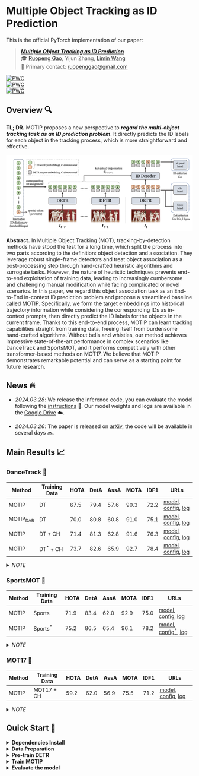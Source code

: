 # Multiple Object Tracking as ID Prediction

This is the official PyTorch implementation of our paper:

> ***[Multiple Object Tracking as ID Prediction](https://arxiv.org/abs/2403.16848)*** <br>
> :mortar_board: [Ruopeng Gao](https://ruopenggao.com/), Yijun Zhang, [Limin Wang](https://wanglimin.github.io/) <br>
> :e-mail: Primary contact: ruopenggao@gmail.com

[![PWC](https://img.shields.io/endpoint.svg?url=https://paperswithcode.com/badge/multiple-object-tracking-as-id-prediction/multi-object-tracking-on-dancetrack)](https://paperswithcode.com/sota/multi-object-tracking-on-dancetrack?p=multiple-object-tracking-as-id-prediction)<br>
[![PWC](https://img.shields.io/endpoint.svg?url=https://paperswithcode.com/badge/multiple-object-tracking-as-id-prediction/multiple-object-tracking-on-sportsmot)](https://paperswithcode.com/sota/multiple-object-tracking-on-sportsmot?p=multiple-object-tracking-as-id-prediction)<br>
[![PWC](https://img.shields.io/endpoint.svg?url=https://paperswithcode.com/badge/multiple-object-tracking-as-id-prediction/multi-object-tracking-on-mot17)](https://paperswithcode.com/sota/multi-object-tracking-on-mot17?p=multiple-object-tracking-as-id-prediction)<br>

## Overview :mag:

**TL; DR.** MOTIP proposes a new perspective to ***regard the multi-object tracking task as an ID prediction problem***. 
It directly predicts the ID labels for each object in the tracking process, which is more straightforward and effective.

![Overview](./assets/overview.png)

**Abstract.** In Multiple Object Tracking (MOT), tracking-by-detection methods have stood the test for a long time, which split the process into two parts according to the definition: object detection and association. They leverage robust single-frame detectors and treat object association as a post-processing step through hand-crafted heuristic algorithms and surrogate tasks. However, the nature of heuristic techniques prevents end-to-end exploitation of training data, leading to increasingly cumbersome and challenging manual modification while facing complicated or novel scenarios. In this paper, we regard this object association task as an End-to-End in-context ID prediction problem and propose a streamlined baseline called MOTIP. Specifically, we form the target embeddings into historical trajectory information while considering the corresponding IDs as in-context prompts, then directly predict the ID labels for the objects in the current frame. Thanks to this end-to-end process, MOTIP can learn tracking capabilities straight from training data, freeing itself from burdensome hand-crafted algorithms. Without bells and whistles, our method achieves impressive state-of-the-art performance in complex scenarios like DanceTrack and SportsMOT, and it performs competitively with other transformer-based methods on MOT17. We believe that MOTIP demonstrates remarkable potential and can serve as a starting point for future research.


## News :fire:

- <span style="font-variant-numeric: tabular-nums;">*2024.03.28*</span>: We release the inference code, you can evaluate the model following the [instructions](#evaluation) :tada:. Our model weights and logs are available in the [Google Drive](https://drive.google.com/drive/folders/1LTBWHLHhrF0Ro7fgCdAkgu9sJUV_y-vw?usp=drive_link) :cloud:.

- <span style="font-variant-numeric: tabular-nums;">*2024.03.26*</span>: The paper is released on [arXiv](https://arxiv.org/abs/2403.16848), the code will be available in several days :soon:.


## Main Results :chart_with_upwards_trend:

### DanceTrack :dancer:

| Method              | Training Data       | HOTA | DetA | AssA | MOTA | IDF1 | URLs                                                         |
| ------------------- | ------------------- | ---- | ---- | ---- | ---- | ---- | ------------------------------------------------------------ |
| MOTIP               | DT                  | 67.5 | 79.4 | 57.6 | 90.3 | 72.2 | [model](https://drive.google.com/file/d/1qNGN7RsDf6a3i5lwjb0V8v6mKzxaMh0G/view?usp=drive_link), [config](./configs/r50_deformable_detr_motip_dancetrack.yaml), [log](https://drive.google.com/file/d/1XRRBjw92bQk7FUGxmZSsrTf5BjXbL2pp/view?usp=drive_link) |
| MOTIP<sub>DAB</sub> | DT                  | 70.0 | 80.8 | 60.8 | 91.0 | 75.1 | [model](https://drive.google.com/file/d/1mVj_FgE4fGUaALZB3JEmiAlqFSnHHNLN/view?usp=drive_link), [config](./configs/r50_dab_deformable_detr_motip_dancetrack.yaml), [log](https://drive.google.com/file/d/1tACnXMvwNx1jq7EOTngcsb9KulU4125f/view?usp=drive_link) |
| MOTIP               | DT + CH             | 71.4 | 81.3 | 62.8 | 91.6 | 76.3 | [model](https://drive.google.com/file/d/1BDvk6dxJh7LPCvkVC4ycGWNm4-DyVkbf/view?usp=drive_link), [config](./configs/r50_deformable_detr_motip_dancetrack_joint_ch.yaml), [log](https://drive.google.com/file/d/1JBrj5Jq5PXf7_ZO7xyrTEBDMm8HNxpX4/view?usp=drive_link) |
| MOTIP               | DT<sup>*</sup> + CH | 73.7 | 82.6 | 65.9 | 92.7 | 78.4 | [model](https://drive.google.com/file/d/1cdfGY3iwGcQKqpgxePPrMg10Taro3n-G/view?usp=drive_link), [config](./configs/r50_deformable_detr_motip_dancetrack_trainval_joint_ch.yaml), [log](https://drive.google.com/file/d/112n-ziOG8qfvyH8WK8x2Sqa7BPfIDTr7/view?usp=drive_link) |

<details>
  <summary><i>NOTE</i></summary>
  <ol>
    <li>MOTIP is built upon original Deformable DETR, while MOTIP<sub>DAB</sub> is based on DAB-Deformable DETR.</li>
    <li>DT and CH are the abbreviations of DanceTrack and CrowdHuman respectively.</li>
    <li>DT<sup>*</sup> denotes we utilize both the training and validation set of DanceTrack for training.</li>
  </ol>
</details>


### SportsMOT :basketball:

| Method | Training Data      | HOTA | DetA | AssA | MOTA | IDF1 | URLs                                                         |
| ------ | ------------------ | ---- | ---- | ---- | ---- | ---- | ------------------------------------------------------------ |
| MOTIP  | Sports             | 71.9 | 83.4 | 62.0 | 92.9 | 75.0 | [model](https://drive.google.com/file/d/1NIw77CBt8xEoZxHrUg14vrPYBCXUUgq-/view?usp=drive_link), [config](./configs/r50_deformable_detr_motip_sportsmot.yaml), [log](https://drive.google.com/file/d/1SNZ60uxVCdU5Poza0fXztWSGaZifVdaD/view?usp=drive_link) |
| MOTIP  | Sports<sup>*</sup> | 75.2 | 86.5 | 65.4 | 96.1 | 78.2 | [model](https://drive.google.com/file/d/1DTQenGa5WuFLVi_z7-07jsHBjTpiYGv_/view?usp=drive_link), [config<sup>*</sup>](./configs/r50_deformable_detr_motip_sportsmot.yaml), [log](https://drive.google.com/file/d/14eqHQh8pFc8vxpGRF9CMNp5yeMIA-tXQ/view?usp=drive_link) |

<details>
  <summary><i>NOTE</i></summary>
  <ol>
    <li>Sports is the abbreviation of SportsMOT.</li>
    <li>Sports<sup>*</sup> denotes we utilize both the training and validation set of SportsMOT for training.</li>
    <li>config<sup>*</sup> represents the configuration that can be used for inference. The corresponding training config file has not been uploaded yet.</li>
  </ol>
</details>



### MOT17 :walking:

| Method | Training Data | HOTA | DetA | AssA | MOTA | IDF1 | URLs                                                         |
| ------ | ------------- | ---- | ---- | ---- | ---- | ---- | ------------------------------------------------------------ |
| MOTIP  | MOT17 + CH    | 59.2 | 62.0 | 56.9 | 75.5 | 71.2 | [model](https://drive.google.com/file/d/1ZsojRYBCbH9u9m1C5leb1MwmBB42sox8/view?usp=drive_link), [config](./configs/r50_deformable_detr_motip_mot17.yaml), [log](https://drive.google.com/file/d/1RB0XasyMMJFziB5wuyT208jMBLW37CPM/view?usp=drive_link) |

<details>
  <summary><i>NOTE</i></summary>
  <ol>
    <li>CH is the abbreviation of CrowdHuman.</li>
  </ol>
</details>


## Quick Start :dash:

<details>
<summary><strong>Dependencies Install</strong></summary>

```bash
# Suggest python version >= 3.10
conda create -n MOTIP python=3.11
conda activate MOTIP
# Now we only support pytorch version >= 2.0, we will support pytorch version <= 1.13 in the future
conda install pytorch==2.2.0 torchvision==0.17.0 torchaudio==2.2.0 pytorch-cuda=11.8 -c pytorch -c nvidia
# Other dependencies
conda install matplotlib pyyaml scipy tqdm tensorboard seaborn scikit-learn pandas
pip install opencv-python einops wandb pycocotools timm
# Compile the Deformable Attention
cd models/ops/
sh make.sh
```

</details>




<details>
<summary><strong>Data Preparation</strong></summary>

You can download the datasets from the following links:
- [DanceTrack](https://github.com/DanceTrack/DanceTrack)
- [SportsMOT](https://github.com/MCG-NJU/SportsMOT)
- [MOT17](https://motchallenge.net/data/MOT17/)
- [CrowdHuman](https://www.crowdhuman.org/)

Then, you need to unzip and organize the data as follows:

```
DATADIR/
  ├── DanceTrack/
  │ ├── train/
  │ ├── val/
  │ ├── test/
  │ ├── train_seqmap.txt
  │ ├── val_seqmap.txt
  │ └── test_seqmap.txt
  ├── SportsMOT/
  │ ├── train/
  │ ├── val/
  │ ├── test/
  │ ├── train_seqmap.txt
  │ ├── val_seqmap.txt
  │ └── test_seqmap.txt
  ├── MOT17/
  │ ├── images/
  │ │ ├── train/     # unzip from MOT17
  │ │ └── test/      # unzip from MOT17
  │ └── gts/
  │   └── train/     # generate by ./data/gen_mot17_gts.py
  └── CrowdHuman/
    ├── images/
    │ ├── train/     # unzip from CrowdHuman
    │ └── val/       # unzip from CrowdHuman
    └── gts/
      ├── train/     # generate by ./data/gen_crowdhuman_gts.py
      └── val/       # generate by ./data/gen_crowdhuman_gts.py
```

For MOT17 and CrowdHuman, you can generate the ground-truth files by running the corresponding scripts [gen_mot17_gts.py](./data/gen_mot17_gts.py) and [gen_crowdhuman_gts.py](./data/gen_crowdhuman_gts.py).

</details>


<details id="pretrain">
<summary><strong>Pre-train DETR</strong></summary>
*TBD* :soon:

:floppy_disk: ***You can also download the pre-trained weights from [Google Drive :cloud:](https://drive.google.com/drive/folders/1O1HUxJJaDBORG6XEBk2QcWeXKqAblbxa?usp=drive_link), and then put them into ./pretrains/ directory.***

</details>


<details id="train">
<summary><strong>Train MOTIP</strong></summary>

- Default training:
  ```bash
  python -m torch.distributed.run --nproc_per_node=8 main.py --mode train --use-distributed True --use-wandb False --config-path <config file path> --outputs-dir <outputs dir>
  ```

  For example, you can train the model on DanceTrack as follows:

  ```bash
  python -m torch.distributed.run --nproc_per_node=8 main.py --mode train --use-distributed True --use-wandb False --config-path ./configs/r50_deformable_detr_motip_dancetrack.yaml --outputs-dir ./outputs/r50_deformable_detr_motip_dancetrack/
  ```

  Using this script, you can achieve 66.2 ~ 67.6 HOTA on DanceTrack test set. This relatively high instability (~ 1.5) is also encountered in other work (e.g., [OC-SORT](https://github.com/noahcao/OC_SORT), [MOTRv2](https://github.com/megvii-research/MOTRv2/issues/2), [MeMOTR](https://github.com/MCG-NJU/MeMOTR/issues/17)). We suggest that part of the reason comes from the DanceTrack dataset itself, because the final performance on the MOT17 or SportsMOT test set will be more stable (~ 0.2 HOTA and ~ 0.5 HOTA).

- Training with gradient checkpoint: <br>
  Using gradient checkpoint technique can reduce CUDA memory usage. You can use the parameter `--detr-checkpoint-frames` (< 4) to determine the number of frames processed at once, thereby running on GPUs with less than 24GB memory.
  For example, you can train the model on DanceTrack with 8 TITAN XP GPUs as follows:

  ```bash
  python -m torch.distributed.run --nproc_per_node=8 main.py --mode train --use-distributed True --use-wandb False --config-path ./configs/r50_deformable_detr_motip_dancetrack.yaml --outputs-dir ./outputs/r50_deformable_detr_motip_dancetrack/ --detr-checkpoint-frames 1
  ```

  

</details>


<details id="evaluation">
<summary><strong>Evaluate the model</strong></summary>

- **Get tracking results for submitting**:
  ```bash
  python -m torch.distributed.run --nproc_per_node=<gpu num> main.py --mode submit --use-distributed True --use-wandb False --config-path <config file path> --inference-model <checkpoint path> --outputs-dir <outputs dir> --inference-dataset <dataset name> --inference-split <dataset split>
  ```
  For example, you can submit the model on DanceTrack test set as follows:
  ```bash
  python -m torch.distributed.run --nproc_per_node=8 main.py --mode submit --use-distributed True --use-wandb False --config-path ./configs/r50_deformable_detr_motip_dancetrack.yaml --inference-model ./outputs/r50_deformable_detr_motip_dancetrack.pth --outputs-dir ./outputs/dancetrack_trackers/ --inference-dataset DanceTrack --inference-split test
  ```

</details>
